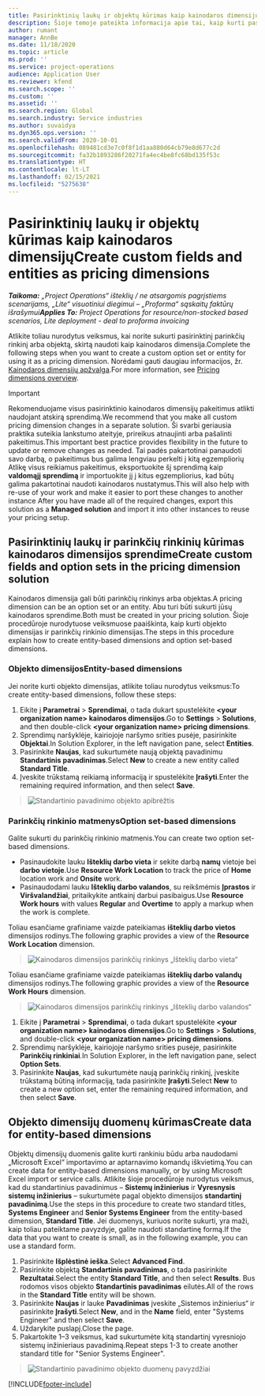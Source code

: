 ```yaml
---
title: Pasirinktinių laukų ir objektų kūrimas kaip kainodaros dimensijų
description: Šioje temoje pateikta informacija apie tai, kaip kurti pasirinktinių parinkčių rinkinius arba objektus.
author: rumant
manager: AnnBe
ms.date: 11/18/2020
ms.topic: article
ms.prod: ''
ms.service: project-operations
audience: Application User
ms.reviewer: kfend
ms.search.scope: ''
ms.custom: ''
ms.assetid: ''
ms.search.region: Global
ms.search.industry: Service industries
ms.author: suvaidya
ms.dyn365.ops.version: ''
ms.search.validFrom: 2020-10-01
ms.openlocfilehash: 089481cd3e7c0f8f1d1aa880d64cb79e8d677c2d
ms.sourcegitcommit: fa32b1893286f20271fa4ec4be8fc68bd135f53c
ms.translationtype: HT
ms.contentlocale: lt-LT
ms.lasthandoff: 02/15/2021
ms.locfileid: "5275638"
---
```

# <a name="create-custom-fields-and-entities-as-pricing-dimensions"></a><span data-ttu-id="55034-103">Pasirinktinių laukų ir objektų kūrimas kaip kainodaros dimensijų</span><span class="sxs-lookup"><span data-stu-id="55034-103">Create custom fields and entities as pricing dimensions</span></span>

<span data-ttu-id="55034-104">_**Taikoma:** „Project Operations“ išteklių / ne atsargomis pagrįstiems scenarijams, „Lite“ visuotiniui diegimui – „Proforma“ sąskaitų faktūrų išrašymui_</span><span class="sxs-lookup"><span data-stu-id="55034-104">_**Applies To:** Project Operations for resource/non-stocked based scenarios, Lite deployment - deal to proforma invoicing_</span></span>

<span data-ttu-id="55034-105">Atlikite toliau nurodytus veiksmus, kai norite sukurti pasirinktinį parinkčių rinkinį arba objektą, skirtą naudoti kaip kainodaros dimensija.</span><span class="sxs-lookup"><span data-stu-id="55034-105">Complete the following steps when you want to create a custom option set or entity for using it as a pricing dimension.</span></span> <span data-ttu-id="55034-106">Norėdami gauti daugiau informacijos, žr. [Kainodaros dimensijų apžvalga](pricing-dimensions-overview.md).</span><span class="sxs-lookup"><span data-stu-id="55034-106">For more information, see [Pricing dimensions overview](pricing-dimensions-overview.md).</span></span>  

> [!IMPORTANT]
> <span data-ttu-id="55034-107">Rekomenduojame visus pasirinktinio kainodaros dimensijų pakeitimus atlikti naudojant atskirą sprendimą.</span><span class="sxs-lookup"><span data-stu-id="55034-107">We recommend that you make all custom pricing dimension changes in a separate solution.</span></span> <span data-ttu-id="55034-108">Ši svarbi geriausia praktika suteikia lankstumo ateityje, prireikus atnaujinti arba pašalinti pakeitimus.</span><span class="sxs-lookup"><span data-stu-id="55034-108">This important best practice provides flexibility in the future to update or remove changes as needed.</span></span> <span data-ttu-id="55034-109">Tai padės pakartotinai panaudoti savo darbą, o pakeitimus bus galima lengviau perkelti į kitą egzempliorių Atlikę visus reikiamus pakeitimus, eksportuokite šį sprendimą kaip **valdomąjį sprendimą** ir importuokite jį į kitus egzempliorius, kad būtų galima pakartotinai naudoti kainodaros nustatymus.</span><span class="sxs-lookup"><span data-stu-id="55034-109">This will also help with re-use of your work and make it easier to port these changes to another instance After you have made all of the required changes, export this solution as a **Managed solution** and import it into other instances to reuse your pricing setup.</span></span>

  
## <a name="create-custom-fields-and-option-sets-in-the-pricing-dimension-solution"></a><span data-ttu-id="55034-110">Pasirinktinių laukų ir parinkčių rinkinių kūrimas kainodaros dimensijos sprendime</span><span class="sxs-lookup"><span data-stu-id="55034-110">Create custom fields and option sets in the pricing dimension solution</span></span>

<span data-ttu-id="55034-111">Kainodaros dimensija gali būti parinkčių rinkinys arba objektas.</span><span class="sxs-lookup"><span data-stu-id="55034-111">A pricing dimension can be an option set or an entity.</span></span> <span data-ttu-id="55034-112">Abu turi būti sukurti jūsų kainodaros sprendime.</span><span class="sxs-lookup"><span data-stu-id="55034-112">Both must be created in your pricing solution.</span></span> <span data-ttu-id="55034-113">Šioje procedūroje nurodytuose veiksmuose paaiškinta, kaip kurti objekto dimensijas ir parinkčių rinkinio dimensijas.</span><span class="sxs-lookup"><span data-stu-id="55034-113">The steps in this procedure explain how to create entity-based dimensions and option set-based dimensions.</span></span>

### <a name="entity-based-dimensions"></a><span data-ttu-id="55034-114">Objekto dimensijos</span><span class="sxs-lookup"><span data-stu-id="55034-114">Entity-based dimensions</span></span>
<span data-ttu-id="55034-115">Jei norite kurti objekto dimensijas, atlikite toliau nurodytus veiksmus:</span><span class="sxs-lookup"><span data-stu-id="55034-115">To create entity-based dimensions, follow these steps:</span></span>

1. <span data-ttu-id="55034-116">Eikite į **Parametrai** > **Sprendimai**, o tada dukart spustelėkite **\<your organization name> kainodaros dimensijos**.</span><span class="sxs-lookup"><span data-stu-id="55034-116">Go to **Settings** > **Solutions**, and then double-click **\<your organization name> pricing dimensions**.</span></span>
2. <span data-ttu-id="55034-117">Sprendimų naršyklėje, kairiojoje naršymo srities pusėje, pasirinkite **Objektai**.</span><span class="sxs-lookup"><span data-stu-id="55034-117">In Solution Explorer, in the left navigation pane, select **Entities**.</span></span>
3. <span data-ttu-id="55034-118">Pasirinkite **Naujas**, kad sukurtumėte naują objektą pavadinimu **Standartinis pavadinimas**.</span><span class="sxs-lookup"><span data-stu-id="55034-118">Select **New** to create a new entity called **Standard Title**.</span></span> 
4. <span data-ttu-id="55034-119">Įveskite trūkstamą reikiamą informaciją ir spustelėkite **Įrašyti**.</span><span class="sxs-lookup"><span data-stu-id="55034-119">Enter the remaining required information, and then select **Save**.</span></span>

> ![Standartinio pavadinimo objekto apibrėžtis](media/Standard-Title-entity-definition.png)

### <a name="option-set-based-dimensions"></a><span data-ttu-id="55034-121">Parinkčių rinkinio matmenys</span><span class="sxs-lookup"><span data-stu-id="55034-121">Option set-based dimensions</span></span> 
<span data-ttu-id="55034-122">Galite sukurti du parinkčių rinkinio matmenis.</span><span class="sxs-lookup"><span data-stu-id="55034-122">You can create two option set-based dimensions.</span></span> 

- <span data-ttu-id="55034-123">Pasinaudokite lauku **Išteklių darbo vieta** ir sekite darbą **namų** vietoje bei **darbo vietoje**.</span><span class="sxs-lookup"><span data-stu-id="55034-123">Use **Resource Work Location** to track the price of **Home** location work and **Onsite** work.</span></span> 
- <span data-ttu-id="55034-124">Pasinaudodami lauku **Išteklių darbo valandos**, su reikšmėmis **Įprastos** ir **Viršvalandžiai**, pritaikykite antkainį darbui pasibaigus.</span><span class="sxs-lookup"><span data-stu-id="55034-124">Use **Resource Work hours** with values **Regular** and **Overtime** to apply a markup when the work is complete.</span></span>

<span data-ttu-id="55034-125">Toliau esančiame grafiniame vaizde pateikiamas **išteklių darbo vietos** dimensijos rodinys.</span><span class="sxs-lookup"><span data-stu-id="55034-125">The following graphic provides a view of the **Resource Work Location** dimension.</span></span> 

> ![Kainodaros dimensijos parinkčių rinkinys „Išteklių darbo vieta“](media/Option-set-PD-called-Resource-Work-Location.png)

<span data-ttu-id="55034-127">Toliau esančiame grafiniame vaizde pateikiamas **išteklių darbo valandų** dimensijos rodinys.</span><span class="sxs-lookup"><span data-stu-id="55034-127">The following graphic provides a view of the **Resource Work Hours** dimension.</span></span> 

> ![Kainodaros dimensijos parinkčių rinkinys „Išteklių darbo valandos“](media/Option-set-PD-called-Resource-Work-Hours.png)

1. <span data-ttu-id="55034-129">Eikite į **Parametrai** > **Sprendimai**, o tada dukart spustelėkite **\<your organization name> kainodaros dimensijos**.</span><span class="sxs-lookup"><span data-stu-id="55034-129">Go to **Settings** > **Solutions**, and double-click  **\<your organization name> pricing dimensions**.</span></span> 
2. <span data-ttu-id="55034-130">Sprendimų naršyklėje, kairiojoje naršymo srities pusėje, pasirinkite **Parinkčių rinkiniai**.</span><span class="sxs-lookup"><span data-stu-id="55034-130">In Solution Explorer, in the left navigation pane, select  **Option Sets**.</span></span> 
3. <span data-ttu-id="55034-131">Pasirinkite **Naujas**, kad sukurtumėte naują parinkčių rinkinį, įveskite trūkstamą būtiną informaciją, tada pasirinkite **Įrašyti**.</span><span class="sxs-lookup"><span data-stu-id="55034-131">Select **New** to create a new option set, enter the remaining required information, and then select **Save**.</span></span>

## <a name="create-data-for-entity-based-dimensions"></a><span data-ttu-id="55034-132">Objekto dimensijų duomenų kūrimas</span><span class="sxs-lookup"><span data-stu-id="55034-132">Create data for entity-based dimensions</span></span>

<span data-ttu-id="55034-133">Objektų dimensijų duomenis galite kurti rankiniu būdu arba naudodami „Microsoft Excel“ importavimo ar aptarnavimo komandų iškvietimą.</span><span class="sxs-lookup"><span data-stu-id="55034-133">You can create data for entity-based dimensions manually, or by using Microsoft Excel import or service calls.</span></span> <span data-ttu-id="55034-134">Atlikite šioje procedūroje nurodytus veiksmus, kad du standartinius pavadinimus – **Sistemų inžinierius** ir **Vyresnysis sistemų inžinierius** – sukurtumėte pagal objekto dimensijos **standartinį pavadinimą**.</span><span class="sxs-lookup"><span data-stu-id="55034-134">Use the steps in this procedure to create two standard titles, **Systems Engineer** and **Senior Systems Engineer** from the entity-based dimension, **Standard Title**.</span></span> <span data-ttu-id="55034-135">Jei duomenys, kuriuos norite sukurti, yra maži, kaip toliau pateiktame pavyzdyje, galite naudoti standartinę formą.</span><span class="sxs-lookup"><span data-stu-id="55034-135">If the data that you want to create is small, as in the following example, you can use a standard form.</span></span>

1. <span data-ttu-id="55034-136">Pasirinkite **Išplėstinė ieška**.</span><span class="sxs-lookup"><span data-stu-id="55034-136">Select **Advanced Find**.</span></span>
2. <span data-ttu-id="55034-137">Pasirinkite objektą **Standartinis pavadinimas**, o tada pasirinkite **Rezultatai**.</span><span class="sxs-lookup"><span data-stu-id="55034-137">Select the entity **Standard Title**, and then select **Results**.</span></span> <span data-ttu-id="55034-138">Bus rodomos visos objekto **Standartinis pavadinimas** eilutės.</span><span class="sxs-lookup"><span data-stu-id="55034-138">All of the rows in the **Standard Title** entity will be shown.</span></span>
3. <span data-ttu-id="55034-139">Pasirinkite **Naujas** ir lauke **Pavadinimas** įveskite „Sistemos inžinierius“ ir pasirinkite **Įrašyti**.</span><span class="sxs-lookup"><span data-stu-id="55034-139">Select **New**, and in the **Name** field, enter "Systems Engineer" and then select **Save**.</span></span>
4. <span data-ttu-id="55034-140">Uždarykite puslapį.</span><span class="sxs-lookup"><span data-stu-id="55034-140">Close the page.</span></span> 
5. <span data-ttu-id="55034-141">Pakartokite 1–3 veiksmus, kad sukurtumėte kitą standartinį vyresniojo sistemų inžinieriaus pavadinimą.</span><span class="sxs-lookup"><span data-stu-id="55034-141">Repeat steps 1-3 to create another standard title for "Senior Systems Engineer".</span></span>

> ![Standartinio pavadinimo objekto duomenų pavyzdžiai](media/ST-data.png)


[!INCLUDE[footer-include](../includes/footer-banner.md)]